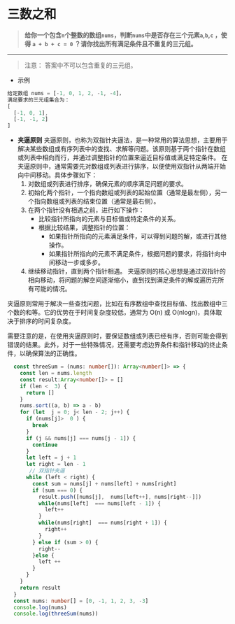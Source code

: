 # 三数之和

> **给你一个包含`n`个整数的数组`nums`，判断`nums`中是否存在三个元素`a`,`b`,`c` ，使得 `a + b + c = 0` ？请你找出所有满足条件且不重复的三元组。**
---
> 注意： 答案中不可以包含重复的三元组。

- 示例

```javascript
给定数组 nums = [-1, 0, 1, 2, -1, -4]，
满足要求的三元组集合为：
[
  [-1, 0, 1],
  [-1, -1, 2]
]
```

- **夹逼原则**
  夹逼原则，也称为双指针夹逼法，是一种常用的算法思想，主要用于解决某些数组或有序列表中的查找、求解等问题。该原则基于两个指针在数组或列表中相向而行，并通过调整指针的位置来逼近目标值或满足特定条件。
  在夹逼原则中，通常需要先对数组或列表进行排序，以便使用双指针从两端开始向中间移动。具体步骤如下：
    1. 对数组或列表进行排序，确保元素的顺序满足问题的要求。
    2. 初始化两个指针，一个指向数组或列表的起始位置（通常是最左侧），另一个指向数组或列表的结束位置（通常是最右侧）。
    3. 在两个指针没有相遇之前，进行如下操作：
       - 比较指针所指向的元素与目标值或特定条件的关系。
       - 根据比较结果，调整指针的位置：
         - 如果指针所指向的元素满足条件，可以得到问题的解，或进行其他操作。
         - 如果指针所指向的元素不满足条件，根据问题的要求，将指针向中间移动一步或多步。
    4. 继续移动指针，直到两个指针相遇。
夹逼原则的核心思想是通过双指针的相向移动，将问题的解空间逐渐缩小，直到找到满足条件的解或遍历完所有可能的情况。

夹逼原则常用于解决一些查找问题，比如在有序数组中查找目标值、找出数组中三个数的和等。它的优势在于时间复杂度较低，通常为 O(n) 或 O(nlogn)，具体取决于排序的时间复杂度。

需要注意的是，在使用夹逼原则时，要保证数组或列表已经有序，否则可能会得到错误的结果。此外，对于一些特殊情况，还需要考虑边界条件和指针移动的终止条件，以确保算法的正确性。

```typescript
  const threeSum = (nums: number[]): Array<number[]> => {
    const len = nums.length
    const result:Array<number[]> = []
    if (len <  3) {
      return []
    }
    nums.sort((a, b) => a - b)
    for (let  j = 0; j< len - 2; j++) {
      if (nums[j]>  0 ) {
        break
      }
      if (j && nums[j] === nums[j - 1]) {
        continue
      }
      let left = j + 1
      let right = len - 1
       // 双指针夹逼
      while (left < right) {
        const sum = nums[j] + nums[left] + nums[right]
        if (sum === 0) {
          result.push([nums[j],  nums[left++], nums[right--]])
          while(nums[left]  === nums[left - 1]) {
            left++
          }
          while(nums[right]  === nums[right + 1]) {
            right++
          }
        } else if (sum > 0) {
          right--
        }else {
          left ++
        }
      }
    }
    return result
  }
  const nums: number[] = [0, -1, 1, 2, 3, -3]
  console.log(nums)
  console.log(threeSum(nums))
```

